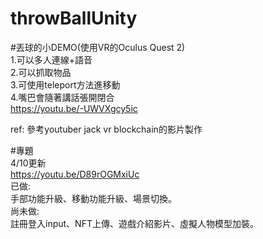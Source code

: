 # throwBallUnity
#丟球的小DEMO(使用VR的Oculus Quest 2)\
1.可以多人連線+語音\
2.可以抓取物品\
3.可使用teleport方法進移動\
4.嘴巴會隨著講話張開閉合 \
https://youtu.be/-UWVXgcy5ic

ref: 參考youtuber jack vr blockchain的影片製作

#專題<br>
4/10更新<br>
https://youtu.be/D89rOGMxiUc<br>
已做:<br>
手部功能升級、移動功能升級、場景切換。<br>
尚未做:<br>
註冊登入input、NFT上傳、遊戲介紹影片、虛擬人物模型加裝。<br>
